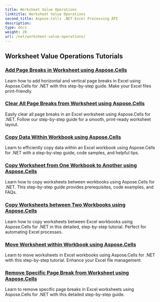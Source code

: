 ```yaml
---
title: Worksheet Value Operations
linktitle: Worksheet Value Operations
second_title: Aspose.Cells .NET Excel Processing API
description: 
type: docs
weight: 28
url: /net/worksheet-value-operations/
---
```


## Worksheet Value Operations Tutorials
### [Add Page Breaks in Worksheet using Aspose.Cells](./add-page-breaks/)
Learn how to add horizontal and vertical page breaks in Excel using Aspose.Cells for .NET with this step-by-step guide. Make your Excel files print-friendly.
### [Clear All Page Breaks from Worksheet using Aspose.Cells](./clear-all-page-breaks/)
Easily clear all page breaks in an Excel worksheet using Aspose.Cells for .NET. Follow our step-by-step guide for a smooth, print-ready worksheet layout.
### [Copy Data Within Workbook using Aspose.Cells](./copy-data-within-workbook/)
Learn to efficiently copy data within an Excel workbook using Aspose.Cells for .NET with a step-by-step guide, code samples, and helpful tips.
### [Copy Worksheet from One Workbook to Another using Aspose.Cells](./copy-worksheet-between-workbooks/)
Learn how to copy worksheets between workbooks using Aspose.Cells for .NET. This step-by-step guide provides prerequisites, code examples, and FAQs.
### [Copy Worksheets between Two Workbooks using Aspose.Cells](./copy-worksheets-between-workbooks/)
Learn how to copy worksheets between Excel workbooks using Aspose.Cells for .NET in this detailed, step-by-step tutorial. Perfect for automating Excel processes.
### [Move Worksheet within Workbook using Aspose.Cells](./move-worksheet-within-workbook/)
Learn to move worksheets in Excel workbooks using Aspose.Cells for .NET with this step-by-step tutorial. Enhance your Excel file management.
### [Remove Specific Page Break from Worksheet using Aspose.Cells](./remove-specific-page-break/)
Learn to remove specific page breaks in Excel worksheets using Aspose.Cells for .NET with this detailed step-by-step guide.
